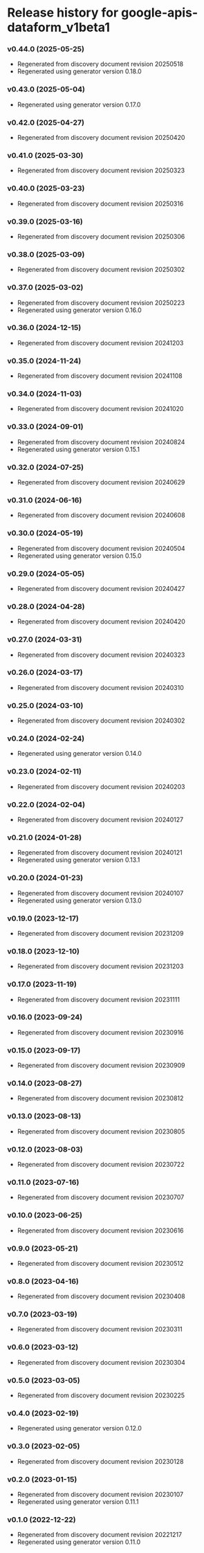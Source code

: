 # Release history for google-apis-dataform_v1beta1

### v0.44.0 (2025-05-25)

* Regenerated from discovery document revision 20250518
* Regenerated using generator version 0.18.0

### v0.43.0 (2025-05-04)

* Regenerated using generator version 0.17.0

### v0.42.0 (2025-04-27)

* Regenerated from discovery document revision 20250420

### v0.41.0 (2025-03-30)

* Regenerated from discovery document revision 20250323

### v0.40.0 (2025-03-23)

* Regenerated from discovery document revision 20250316

### v0.39.0 (2025-03-16)

* Regenerated from discovery document revision 20250306

### v0.38.0 (2025-03-09)

* Regenerated from discovery document revision 20250302

### v0.37.0 (2025-03-02)

* Regenerated from discovery document revision 20250223
* Regenerated using generator version 0.16.0

### v0.36.0 (2024-12-15)

* Regenerated from discovery document revision 20241203

### v0.35.0 (2024-11-24)

* Regenerated from discovery document revision 20241108

### v0.34.0 (2024-11-03)

* Regenerated from discovery document revision 20241020

### v0.33.0 (2024-09-01)

* Regenerated from discovery document revision 20240824
* Regenerated using generator version 0.15.1

### v0.32.0 (2024-07-25)

* Regenerated from discovery document revision 20240629

### v0.31.0 (2024-06-16)

* Regenerated from discovery document revision 20240608

### v0.30.0 (2024-05-19)

* Regenerated from discovery document revision 20240504
* Regenerated using generator version 0.15.0

### v0.29.0 (2024-05-05)

* Regenerated from discovery document revision 20240427

### v0.28.0 (2024-04-28)

* Regenerated from discovery document revision 20240420

### v0.27.0 (2024-03-31)

* Regenerated from discovery document revision 20240323

### v0.26.0 (2024-03-17)

* Regenerated from discovery document revision 20240310

### v0.25.0 (2024-03-10)

* Regenerated from discovery document revision 20240302

### v0.24.0 (2024-02-24)

* Regenerated using generator version 0.14.0

### v0.23.0 (2024-02-11)

* Regenerated from discovery document revision 20240203

### v0.22.0 (2024-02-04)

* Regenerated from discovery document revision 20240127

### v0.21.0 (2024-01-28)

* Regenerated from discovery document revision 20240121
* Regenerated using generator version 0.13.1

### v0.20.0 (2024-01-23)

* Regenerated from discovery document revision 20240107
* Regenerated using generator version 0.13.0

### v0.19.0 (2023-12-17)

* Regenerated from discovery document revision 20231209

### v0.18.0 (2023-12-10)

* Regenerated from discovery document revision 20231203

### v0.17.0 (2023-11-19)

* Regenerated from discovery document revision 20231111

### v0.16.0 (2023-09-24)

* Regenerated from discovery document revision 20230916

### v0.15.0 (2023-09-17)

* Regenerated from discovery document revision 20230909

### v0.14.0 (2023-08-27)

* Regenerated from discovery document revision 20230812

### v0.13.0 (2023-08-13)

* Regenerated from discovery document revision 20230805

### v0.12.0 (2023-08-03)

* Regenerated from discovery document revision 20230722

### v0.11.0 (2023-07-16)

* Regenerated from discovery document revision 20230707

### v0.10.0 (2023-06-25)

* Regenerated from discovery document revision 20230616

### v0.9.0 (2023-05-21)

* Regenerated from discovery document revision 20230512

### v0.8.0 (2023-04-16)

* Regenerated from discovery document revision 20230408

### v0.7.0 (2023-03-19)

* Regenerated from discovery document revision 20230311

### v0.6.0 (2023-03-12)

* Regenerated from discovery document revision 20230304

### v0.5.0 (2023-03-05)

* Regenerated from discovery document revision 20230225

### v0.4.0 (2023-02-19)

* Regenerated using generator version 0.12.0

### v0.3.0 (2023-02-05)

* Regenerated from discovery document revision 20230128

### v0.2.0 (2023-01-15)

* Regenerated from discovery document revision 20230107
* Regenerated using generator version 0.11.1

### v0.1.0 (2022-12-22)

* Regenerated from discovery document revision 20221217
* Regenerated using generator version 0.11.0

